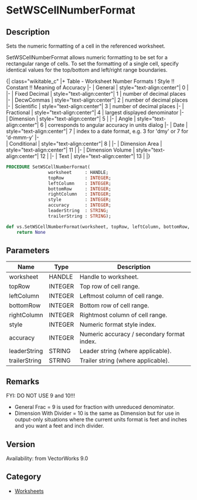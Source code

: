 # SetWSCellNumberFormat

## Description
Sets the numeric formatting of a cell in the referenced worksheet.

SetWSCellNumberFormat allows numeric formatting to be set for a rectangular range of cells. To set the formatting of a single cell, specify identical values for the top/bottom and left/right range boundaries.

{| class="wikitable_c"
|+ Table - Worksheet Number Formats
! Style !! Constant !! Meaning of Accuracy
|- 
| General
| style="text-align:center"| 0
| 
|- 
| Fixed Decimal
| style="text-align:center"| 1
| number of decimal places
|- 
| DecwCommas
| style="text-align:center"| 2
| number of decimal places
|- 
| Scientific
| style="text-align:center"| 3
| number of decimal places
|- 
| Fractional
| style="text-align:center"| 4
| largest displayed denominator
|-  
| Dimension
| style="text-align:center"| 5
| 
|- 
| Angle
| style="text-align:center"| 6
| corresponds to angular accuracy in units dialog
|- 
| Date
| style="text-align:center"| 7
| index to a date format, e.g. 3 for 'dmy' or 7 for 'd-mmm-y' 
|-  
| Conditional
| style="text-align:center"| 8
| 
|- 
| Dimension Area
| style="text-align:center"| 11
| 
|- 
| Dimension Volume
| style="text-align:center"| 12
| 
|- 
| Text
| style="text-align:center"| 13
| 
|}

```pascal
PROCEDURE SetWSCellNumberFormat(
				worksheet     : HANDLE;
				topRow        : INTEGER;
				leftColumn    : INTEGER;
				bottomRow     : INTEGER;
				rightColumn   : INTEGER;
				style         : INTEGER;
				accuracy      : INTEGER;
				leaderString  : STRING;
				trailerString : STRING);
```

```python
def vs.SetWSCellNumberFormat(worksheet, topRow, leftColumn, bottomRow, rightColumn, style, accuracy, leaderString, trailerString):
    return None
```

## Parameters
|Name|Type|Description|
|---|---|---|
|worksheet|HANDLE|Handle to worksheet.|
|topRow|INTEGER|Top row of cell range.|
|leftColumn|INTEGER|Leftmost column of cell range.|
|bottomRow|INTEGER|Bottom row of cell range.|
|rightColumn|INTEGER|Rightmost column of cell range.|
|style|INTEGER|Numeric format style index.|
|accuracy|INTEGER|Numeric accuracy / secondary format index.|
|leaderString|STRING|Leader string (where applicable).|
|trailerString|STRING|Trailer string (where applicable).|

## Remarks
FYI:  DO NOT USE 9 and 10!!!
* General Frac = 9 is used for fraction with unreduced denominator. 
* Dimension With Divider  = 10  is the same as Dimension but for use in output-only situations where the current units format is feet and inches and you want a feet and inch divider.

## Version
Availability: from VectorWorks 9.0

## Category
* [Worksheets](../Categories/Worksheets.md)

